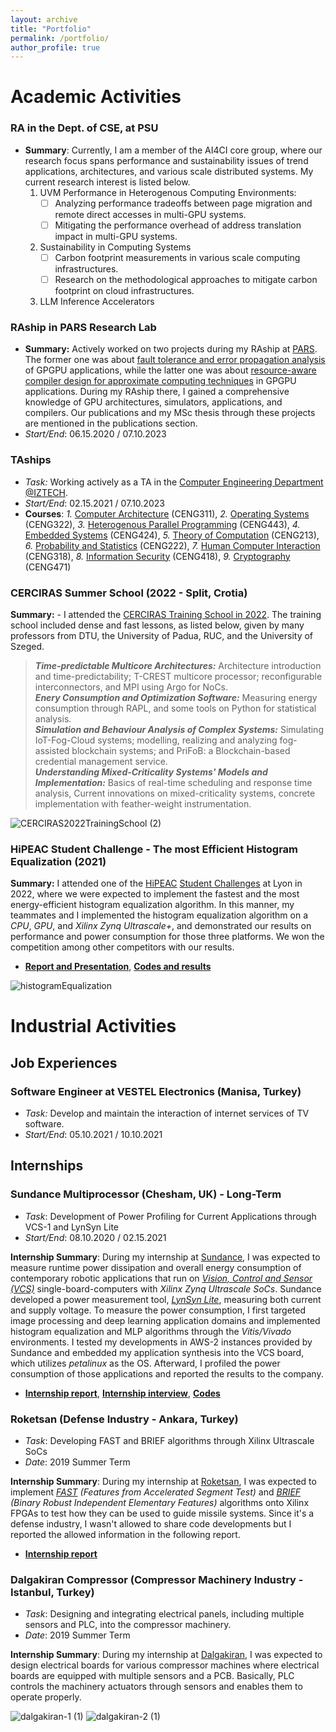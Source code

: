 ```yaml
---
layout: archive
title: "Portfolio"
permalink: /portfolio/
author_profile: true
---
```


# Academic Activities
### RA in the Dept. of CSE, at PSU 
- **Summary**: Currently, I am a member of the AI4CI core group, where our research focus spans performance and sustainability issues of trend applications, architectures, and various scale distributed systems. My current research interest is listed below.
  1. UVM Performance in Heterogenous Computing Environments:
     - [ ] Analyzing performance tradeoffs between page migration and remote direct accesses in multi-GPU systems.
     - [ ] Mitigating the performance overhead of address translation impact in multi-GPU systems.
  2. Sustainability in Computing Systems
     - [ ] Carbon footprint measurements in various scale computing infrastructures.
     - [ ] Research on the methodological approaches to mitigate carbon footprint on cloud infrastructures.
  3. LLM Inference Accelerators

### RAship in PARS Research Lab
- **Summary:** Actively worked on two projects during my RAship at [PARS](https://parsiyte.github.io/). The former one was about [fault tolerance and error propagation analysis](https://scholar.google.com/citations?view_op=view_citation&hl=tr&user=Jber3GMAAAAJ&sortby=pubdate&citation_for_view=Jber3GMAAAAJ:QIV2ME_5wuYC) of GPGPU applications, while the latter one was about [resource-aware compiler design for approximate computing techniques](https://parsiyte.github.io/project/#:~:text=Grant%20%2D%202023/2025.-,RAPPROX,-%2D%20Resource%2DAware%20Compiler) in GPGPU applications. During my RAship there, I gained a comprehensive knowledge of GPU architectures, simulators, applications, and compilers. Our publications and my MSc thesis through these projects are mentioned in the publications section. 
- _Start/End_: 06.15.2020 / 07.10.2023

### TAships
- _Task:_ Working actively as a TA in the [Computer Engineering Department @IZTECH](https://ceng.iyte.edu.tr/).
- _Start/End_: 02.15.2021 / 07.10.2023
- **Courses**: _1._ [Computer Architecture](https://ceng.iyte.edu.tr/courses/ceng-311/) (CENG311), _2._ [Operating Systems](https://ceng.iyte.edu.tr/courses/ceng-322/) (CENG322), _3._ [Heterogenous Parallel Programming](https://ceng.iyte.edu.tr/courses/ceng-443/) (CENG443), _4._ [Embedded Systems](https://ceng.iyte.edu.tr/courses/ceng-424/) (CENG424), _5._ [Theory of Computation](https://ceng.iyte.edu.tr/courses/ceng-213/) (CENG213), _6._ [Probability and Statistics](https://ceng.iyte.edu.tr/courses/ceng-222/) (CENG222), _7._ [Human Computer Interaction](https://ceng.iyte.edu.tr/courses/ceng-318/) (CENG318), _8._ [Information Security](https://ceng.iyte.edu.tr/courses/ceng-418/) (CENG418), _9._ [Cryptography](https://ceng.iyte.edu.tr/courses/ceng-471/) (CENG471)

### CERCIRAS Summer School (2022 - Split, Crotia) 
**Summary:** - I attended the [CERCIRAS Training School in 2022](https://www.cerciras.org/cerciras-training-school-2022/). The training school included dense and fast lessons, as listed below, given by many professors from DTU, the University of Padua, RUC, and the University of Szeged. 
> **_Time-predictable Multicore Architectures:_** Architecture introduction and time-predictability; T-CREST multicore processor; reconfigurable interconnectors, and MPI using Argo for NoCs. <br>
> **_Enery Consumption and Optimization Software:_** Measuring energy consumption through RAPL, and some tools on Python for statistical analysis. <br>
> **_Simulation and Behaviour Analysis of Complex Systems:_** Simulating IoT-Fog-Cloud systems; modelling, realizing and analyzing fog-assisted blockchain systems; and PriFoB: a Blockchain-based credential management service. <br>
> **_Understanding Mixed-Criticality Systems' Models and Implementation:_** Basics of real-time scheduling and response time analysis, Current innovations on mixed-criticality systems, concrete implementation with feather-weight instrumentation. <be>

![CERCIRAS2022TrainingSchool (2)](https://github.com/user-attachments/assets/df022ad6-8c28-4a2d-a25e-5985ba847f1b)

### HiPEAC Student Challenge - The most Efficient Histogram Equalization (2021)
**Summary:** I attended one of the [HiPEAC](https://www.hipeac.net/#/) [Student Challenges](https://www.hipeac.net/news/6964/hipeac-student-challenge-viii-histograms-in-the-making/) at Lyon in 2022, where we were expected to implement the fastest and the most energy-efficient histogram equalization algorithm. In this manner, my teammates and I implemented the histogram equalization algorithm on a _CPU_, _GPU_, and _Xilinx Zynq Ultrascale+_, and demonstrated our results on performance and power consumption for those three platforms. We won the competition among other competitors with our results.
- [**Report and Presentation**](https://github.com/topcuburak/Internship-Sundance/blob/main/Histogram_Equalization/Histogram%20Equalization%0APerformance%20and%20Power%20Consumption%0AComparison%20on%20Different%20Platforms.pdf), [**Codes and results**](https://github.com/topcuburak/Internship-Sundance/tree/main/Histogram_Equalization)

![histogramEqualization](https://github.com/user-attachments/assets/ed71e2e9-973d-40ce-b8f8-f7af04b7a5f4)

# Industrial Activities
## Job Experiences
### Software Engineer at VESTEL Electronics (Manisa, Turkey)
- _Task:_ Develop and maintain the interaction of internet services of TV software.
- _Start/End_: 05.10.2021 / 10.10.2021  

## Internships
### Sundance Multiprocessor (Chesham, UK) - Long-Term
- _Task_: Development of Power Profiling for Current Applications through VCS-1 and LynSyn Lite 
- _Start/End_: 08.10.2020 / 02.15.2021

**Internship Summary**: During my internship at [Sundance](https://store.sundance.com/), I was expected to measure runtime power dissipation and overall energy consumption of contemporary robotic applications that run on [_Vision, Control and Sensor (VCS)_](https://www.sundance.com/vcs-1/) single-board-computers with _Xilinx Zynq Ultrascale SoCs_. Sundance developed a power measurement tool, [_LynSyn Lite_](https://store.sundance.com/product/lynsyn-lite/), measuring both current and supply voltage. To measure the power consumption, I first targeted image processing and deep learning application domains and implemented histogram equalization and MLP algorithms through the _Vitis/Vivado_ environments. I tested my developments in AWS-2 instances provided by Sundance and embedded my application synthesis into the VCS board, which utilizes _petalinux_ as the OS. Afterward, I profiled the power consumption of those applications and reported the results to the company. 
- [**Internship report**](https://www.sundance.com/hipeac-internship-report-2021/), [**Internship interview**](https://www.hipeac.net/news/6978/internship-interview-burak-topcu-on-deepening-his-xilinx-knowledge-at-sundance/), [**Codes**](https://github.com/topcuburak/Internship-Sundance)

### Roketsan (Defense Industry - Ankara, Turkey)
- _Task_: Developing FAST and BRIEF algorithms through Xilinx Ultrascale SoCs 
- _Date_: 2019 Summer Term

**Internship Summary**: During my internship at [Roketsan](https://www.roketsan.com.tr/en), I was expected to implement _[FAST](https://docs.opencv.org/3.4/df/d0c/tutorial_py_fast.html) (Features from Accelerated Segment Test)_ and _[BRIEF](https://docs.opencv.org/3.4/dc/d7d/tutorial_py_brief.html) (Binary Robust Independent Elementary Features)_ algorithms onto Xilinx FPGAs to test how they can be used to guide missile systems. Since it's a defense industry, I wasn't allowed to share code developments but I reported the allowed information in the following report. 
- [**Internship report**](reports/RoketsanIntenshipReport.pdf)

### Dalgakiran Compressor (Compressor Machinery Industry - Istanbul, Turkey)
- _Task_: Designing and integrating electrical panels, including multiple sensors and PLC, into the compressor machinery. 
- _Date_: 2019 Summer Term

**Internship Summary**: During my internship at [Dalgakiran](https://www.dalgakiran.com/en/), I was expected to design electrical boards for various compressor machines where electrical boards are equipped with multiple sensors and a PCB. Basically, PLC controls the machinery actuators through sensors and enables them to operate properly.

![dalgakiran-1 (1)](https://github.com/user-attachments/assets/ca489e4a-8d33-4994-8201-583324658591)
![dalgakiran-2 (1)](https://github.com/user-attachments/assets/f782f414-ad61-444e-80ab-8ea619df2968)


